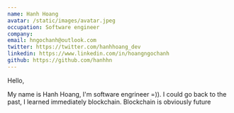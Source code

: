 ```yaml
---
name: Hanh Hoang
avatar: /static/images/avatar.jpeg
occupation: Software engineer
company:
email: hngochanh@outlook.com
twitter: https://twitter.com/hanhhoang_dev
linkedin: https://www.linkedin.com/in/hoangngochanh
github: https://github.com/hanhhn
---
```


Hello,

My name is Hanh Hoang, I'm software engrineer =)). I could go back to the past, I learned immediately blockchain. Blockchain is obviously future